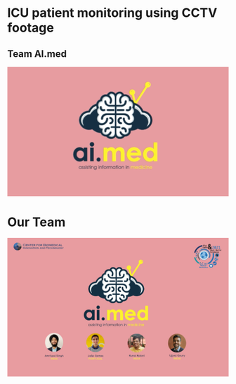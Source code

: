 
# ICU patient monitoring using CCTV footage

## Team AI.med
<img src="media/Screenshot from 2020-11-22 15-48-02.png" alt="Fetch Slide"/> 



# Our Team
<img src="media/WhatsApp Image 2021-01-24 at 7.12.00 PM.jpeg" alt="Fetch Slide"/> 

